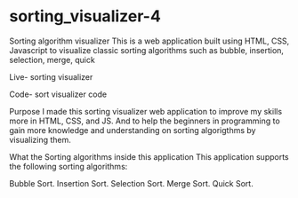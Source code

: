 # sorting_visualizer-4
Sorting algorithm visualizer
This is a web application built using HTML, CSS, Javascript to visualize classic sorting algorithms such as bubble, insertion, selection, merge, quick

Live- sorting visualizer

Code- sort visualizer code

Purpose
I made this sorting visualizer web application to improve my skills more in HTML, CSS, and JS. And to help the beginners in programming to gain more knowledge and understanding on sorting algorigthms by visualizing them.

What the Sorting algorithms inside this application
This application supports the following sorting algorithms:

Bubble Sort.
Insertion Sort.
Selection Sort.
Merge Sort.
Quick Sort.
